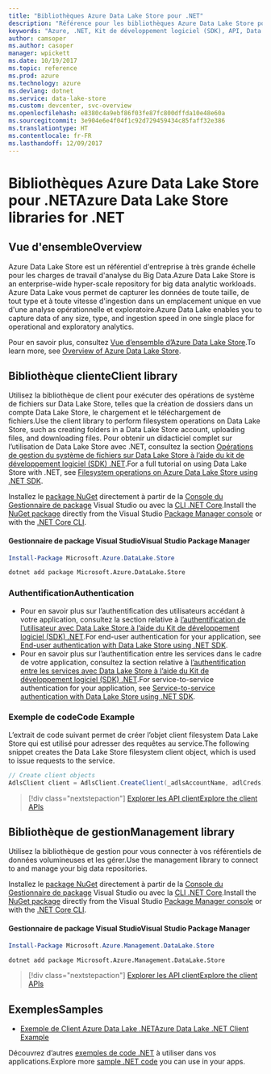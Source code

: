 ```yaml
---
title: "Bibliothèques Azure Data Lake Store pour .NET"
description: "Référence pour les bibliothèques Azure Data Lake Store pour .NET"
keywords: "Azure, .NET, Kit de développement logiciel (SDK), API, Data Lake Store"
author: camsoper
ms.author: casoper
manager: wpickett
ms.date: 10/19/2017
ms.topic: reference
ms.prod: azure
ms.technology: azure
ms.devlang: dotnet
ms.service: data-lake-store
ms.custom: devcenter, svc-overview
ms.openlocfilehash: e8380c4a9ebf86f03fe87fc800dffda10e48e60a
ms.sourcegitcommit: 3e904e6e4f04f1c92d729459434c85faff32e386
ms.translationtype: HT
ms.contentlocale: fr-FR
ms.lasthandoff: 12/09/2017
---
```

# <a name="azure-data-lake-store-libraries-for-net"></a><span data-ttu-id="9aeb8-104">Bibliothèques Azure Data Lake Store pour .NET</span><span class="sxs-lookup"><span data-stu-id="9aeb8-104">Azure Data Lake Store libraries for .NET</span></span>

## <a name="overview"></a><span data-ttu-id="9aeb8-105">Vue d'ensemble</span><span class="sxs-lookup"><span data-stu-id="9aeb8-105">Overview</span></span>

<span data-ttu-id="9aeb8-106">Azure Data Lake Store est un référentiel d'entreprise à très grande échelle pour les charges de travail d'analyse du Big Data.</span><span class="sxs-lookup"><span data-stu-id="9aeb8-106">Azure Data Lake Store is an enterprise-wide hyper-scale repository for big data analytic workloads.</span></span> <span data-ttu-id="9aeb8-107">Azure Data Lake vous permet de capturer les données de toute taille, de tout type et à toute vitesse d'ingestion dans un emplacement unique en vue d'une analyse opérationnelle et exploratoire.</span><span class="sxs-lookup"><span data-stu-id="9aeb8-107">Azure Data Lake enables you to capture data of any size, type, and ingestion speed in one single place for operational and exploratory analytics.</span></span>

<span data-ttu-id="9aeb8-108">Pour en savoir plus, consultez [Vue d’ensemble d’Azure Data Lake Store](/azure/data-lake-store/data-lake-store-overview).</span><span class="sxs-lookup"><span data-stu-id="9aeb8-108">To learn more, see [Overview of Azure Data Lake Store](/azure/data-lake-store/data-lake-store-overview).</span></span>

## <a name="client-library"></a><span data-ttu-id="9aeb8-109">Bibliothèque cliente</span><span class="sxs-lookup"><span data-stu-id="9aeb8-109">Client library</span></span>

<span data-ttu-id="9aeb8-110">Utilisez la bibliothèque de client pour exécuter des opérations de système de fichiers sur Data Lake Store, telles que la création de dossiers dans un compte Data Lake Store, le chargement et le téléchargement de fichiers.</span><span class="sxs-lookup"><span data-stu-id="9aeb8-110">Use the client library to perform filesystem operations on Data Lake Store, such as creating folders in a Data Lake Store account, uploading files, and downloading files.</span></span>  <span data-ttu-id="9aeb8-111">Pour obtenir un didacticiel complet sur l’utilisation de Data Lake Store avec .NET, consultez la section [Opérations de gestion du système de fichiers sur Data Lake Store à l’aide du kit de développement logiciel (SDK) .NET](/azure/data-lake-store/data-lake-store-data-operations-net-sdk).</span><span class="sxs-lookup"><span data-stu-id="9aeb8-111">For a full tutorial on using Data Lake Store with .NET, see [Filesystem operations on Azure Data Lake Store using .NET SDK](/azure/data-lake-store/data-lake-store-data-operations-net-sdk).</span></span>

<span data-ttu-id="9aeb8-112">Installez le [package NuGet](https://www.nuget.org/packages/Microsoft.Azure.Management.DataLake.Store) directement à partir de la [Console du Gestionnaire de package][PackageManager] Visual Studio ou avec la [CLI .NET Core][DotNetCLI].</span><span class="sxs-lookup"><span data-stu-id="9aeb8-112">Install the [NuGet package](https://www.nuget.org/packages/Microsoft.Azure.Management.DataLake.Store) directly from the Visual Studio [Package Manager console][PackageManager] or with the [.NET Core CLI][DotNetCLI].</span></span>

#### <a name="visual-studio-package-manager"></a><span data-ttu-id="9aeb8-113">Gestionnaire de package Visual Studio</span><span class="sxs-lookup"><span data-stu-id="9aeb8-113">Visual Studio Package Manager</span></span>

```powershell
Install-Package Microsoft.Azure.DataLake.Store
```

```bash
dotnet add package Microsoft.Azure.DataLake.Store
```
### <a name="authentication"></a><span data-ttu-id="9aeb8-114">Authentification</span><span class="sxs-lookup"><span data-stu-id="9aeb8-114">Authentication</span></span>

* <span data-ttu-id="9aeb8-115">Pour en savoir plus sur l’authentification des utilisateurs accédant à votre application, consultez la section relative à [l’authentification de l’utilisateur avec Data Lake Store à l’aide du Kit de développement logiciel (SDK) .NET](/azure/data-lake-store/data-lake-store-end-user-authenticate-net-sdk).</span><span class="sxs-lookup"><span data-stu-id="9aeb8-115">For end-user authentication for your application, see [End-user authentication with Data Lake Store using .NET SDK](/azure/data-lake-store/data-lake-store-end-user-authenticate-net-sdk).</span></span>
* <span data-ttu-id="9aeb8-116">Pour en savoir plus sur l’authentification entre les services dans le cadre de votre application, consultez la section relative à [l’authentification entre les services avec Data Lake Store à l’aide du Kit de développement logiciel (SDK) .NET](/azure/data-lake-store/data-lake-store-service-to-service-authenticate-net-sdk).</span><span class="sxs-lookup"><span data-stu-id="9aeb8-116">For service-to-service authentication for your application, see [Service-to-service authentication with Data Lake Store using .NET SDK](/azure/data-lake-store/data-lake-store-service-to-service-authenticate-net-sdk).</span></span>

### <a name="code-example"></a><span data-ttu-id="9aeb8-117">Exemple de code</span><span class="sxs-lookup"><span data-stu-id="9aeb8-117">Code Example</span></span>

<span data-ttu-id="9aeb8-118">L’extrait de code suivant permet de créer l’objet client filesystem Data Lake Store qui est utilisé pour adresser des requêtes au service.</span><span class="sxs-lookup"><span data-stu-id="9aeb8-118">The following snippet creates the Data Lake Store filesystem client object, which is used to issue requests to the service.</span></span>

```csharp
// Create client objects
AdlsClient client = AdlsClient.CreateClient(_adlsAccountName, adlCreds);
```

> [!div class="nextstepaction"]
> [<span data-ttu-id="9aeb8-119">Explorer les API client</span><span class="sxs-lookup"><span data-stu-id="9aeb8-119">Explore the client APIs</span></span>](/dotnet/api/overview/azure/datalakestore/client)


## <a name="management-library"></a><span data-ttu-id="9aeb8-120">Bibliothèque de gestion</span><span class="sxs-lookup"><span data-stu-id="9aeb8-120">Management library</span></span>

<span data-ttu-id="9aeb8-121">Utilisez la bibliothèque de gestion pour vous connecter à vos référentiels de données volumineuses et les gérer.</span><span class="sxs-lookup"><span data-stu-id="9aeb8-121">Use the management library to connect to and manage your big data repositories.</span></span>

<span data-ttu-id="9aeb8-122">Installez le [package NuGet](https://www.nuget.org/packages/Microsoft.Azure.Management.DataLake.Store) directement à partir de la [Console du Gestionnaire de package][PackageManager] Visual Studio ou avec la [CLI .NET Core][DotNetCLI].</span><span class="sxs-lookup"><span data-stu-id="9aeb8-122">Install the [NuGet package](https://www.nuget.org/packages/Microsoft.Azure.Management.DataLake.Store) directly from the Visual Studio [Package Manager console][PackageManager] or with the [.NET Core CLI][DotNetCLI].</span></span>

#### <a name="visual-studio-package-manager"></a><span data-ttu-id="9aeb8-123">Gestionnaire de package Visual Studio</span><span class="sxs-lookup"><span data-stu-id="9aeb8-123">Visual Studio Package Manager</span></span>

```powershell
Install-Package Microsoft.Azure.Management.DataLake.Store
```

```bash
dotnet add package Microsoft.Azure.Management.DataLake.Store
```

> [!div class="nextstepaction"]
> [<span data-ttu-id="9aeb8-124">Explorer les API client</span><span class="sxs-lookup"><span data-stu-id="9aeb8-124">Explore the client APIs</span></span>](/dotnet/api/overview/azure/datalakestore/management)


## <a name="samples"></a><span data-ttu-id="9aeb8-125">Exemples</span><span class="sxs-lookup"><span data-stu-id="9aeb8-125">Samples</span></span>

* [<span data-ttu-id="9aeb8-126">Exemple de Client Azure Data Lake .NET</span><span class="sxs-lookup"><span data-stu-id="9aeb8-126">Azure Data Lake .NET Client Example</span></span>](https://azure.microsoft.com/en-us/resources/samples/data-lake-dotnet-client/)

<span data-ttu-id="9aeb8-127">Découvrez d’autres [exemples de code .NET](https://azure.microsoft.com/resources/samples/?platform=dotnet) à utiliser dans vos applications.</span><span class="sxs-lookup"><span data-stu-id="9aeb8-127">Explore more [sample .NET code](https://azure.microsoft.com/resources/samples/?platform=dotnet) you can use in your apps.</span></span>

[PackageManager]: https://docs.microsoft.com/nuget/tools/package-manager-console
[DotNetCLI]: https://docs.microsoft.com/dotnet/core/tools/dotnet-add-package
